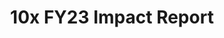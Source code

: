 ---
title: 10x FY23 Impact Report
description: Read 10x's FY23 Impact Report and discover how we create solutions that ensure the public has a better digital experience.
hero_banner:
    title: 10x FY23 Impact Report
    subtitle: "10x FY23 Impact Report"
year: 23
permalink: /impact/fy23-report/index.html
redirect_from: 
  - /reports/_fy23-impact-report
reportUrl: '/impact/fy23-report'
template: '1'

report_key: 'fy23'

navHeader: Happy reading.

excerpt: "In FY23, 10x doubled down on its commitment to creating solutions that serve the American public by investing in projects that aligned with our themes: Digital Foundations and Equity in Delivery. We were excited to celebrate key wins with projects like Automated Security Authorization Processing (ASAP), and are very hopeful that newer projects, such as Digital Access to Justice, will make a difference. Explore what we did and where we are going next &#8212; and what we learned along the way &#8212; in the FY23 Impact Report. And hear from some of our partners for perspectives from outside the program on how we deliver value. "

intro: "In FY23, 10x doubled down on its commitment to creating solutions that serve the American public by investing in projects that aligned with our themes: Digital Foundations and Equity in Delivery. We were excited to celebrate key wins with projects like Automated Security Authorization Processing (ASAP), and are very hopeful that newer projects, such as Digital Access to Justice, will make a difference. Explore what we did and where we are going next &#8212; and what we learned along the way. "

---